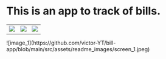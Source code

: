 # This is an app to track of bills.

<table>
  <tr>
    <td><img src="assets/images/image1.png" width="200"/></td>
    <td><img src="image2.png" width="200"/></td>
    <td><img src="image3.png" width="200"/></td>
  </tr>
</table>
![image_1](https://github.com/victor-YT/bill-app/blob/main/src/assets/readme_images/screen_1.jpeg)

